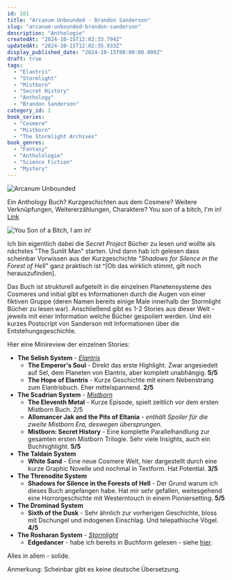 ```yaml
---
id: 181
title: "Arcanum Unbounded - Brandon Sanderson"
slug: "arcanum-unbounded-brandon-sanderson"
description: "Anthologie"
createdAt: "2024-10-15T12:02:33.794Z"
updatedAt: "2024-10-15T12:02:35.933Z"
display_published_date: "2024-10-15T00:00:00.000Z"
draft: true
tags:
  - "Elantris"
  - "Stormlight"
  - "Mistborn"
  - "Secret History"
  - "Anthology"
  - "Brandon Sanderson"
category_id: 1
book_series:
  - "Cosmere"
  - "Mistborn"
  - "The Stormlight Archives"
book_genres:
  - "Fantasy"
  - "Antholologie"
  - "Science Fiction"
  - "Mystery"
---
```


![Arcanum Unbounded](https://res.cloudinary.com/dlsll9dkn/image/upload/v1728983924/photo_2024_10_15_11_18_26_60f8bf6b4a.jpg)

Ein Anthology Buch? Kurzgeschichten aus dem Cosmere? Weitere Verknüpfungen, Weitererzählungen, Charaktere? You son of a bitch, I'm in! [Link](link)

![You Son of a Bitch, I am in!](https://i.giphy.com/media/v1.Y2lkPTc5MGI3NjExYzV2djcycnplemx0cGxoeHV1MmZwajFmaGpoM2ZhOXgwYzF1dWQzeSZlcD12MV9pbnRlcm5hbF9naWZfYnlfaWQmY3Q9Zw/gk3R16JhLP8RUka2nD/giphy.gif)

<!--more-->

Ich bin eigentlich dabei die _Secret Project_ Bücher zu lesen und wollte als nächstes "The Sunlit Man" starten. Und dann hab ich gelesen dass scheinbar Vorwissen aus der Kurzgeschichte _"Shadows for Silence in the Forest of Hell"_ ganz praktisch ist ^[Ob das wirklich stimmt, gilt noch herauszufinden]. 

Das Buch ist strukturell aufgeteilt in die einzelnen Planetensysteme des Cosmeres und initial gibt es Informationen durch die Augen von einer fiktiven Gruppe (deren Namen bereits einige Male innerhalb der Stormlight Bücher zu lesen war). Anschließend gibt es 1-2 Stories aus dieser Welt - jeweils mit einer Information welche Bücher gespoilert werden. Und ein kurzes Postscript von Sanderson mit Informationen über die Entstehungsgeschichte. 

Hier eine Minireview der einzelnen Stories:

- **The Selish System** - [_Elantris_](https://www.flore.nz/blog/elantris-brandon-sanderson)
    - **The Emperor's Soul** - Direkt das erste Highlight. Zwar angesiedelt auf Sel, dem Planeten von Elantris, aber komplett unabhängig. **5/5**
    - **The Hope of Elantris** - Kurze Geschichte mit einem Nebenstrang zum Elantrisbuch. Eher mittelspannend. **2/5**
- **The Scadrian System** - [_Mistborn_](https://www.flore.nz/series/mistborn)
    - **The Eleventh Metal** - Kurze Episode, spielt zeitlich vor dem ersten Mistborn Buch. 2/5
    - **Allomancer Jak and the Pits of Eltania** - _enthält Spoiler für die zweite Mistborn Era, deswegen übersprungen._
    - **Mistborn: Secret History** - Eine komplette Parallelhandlung zur gesamten ersten Mistborn Trilogie. Sehr viele Insights, auch ein Buchhighlight. **5/5**
- **The Taldain System**
    - **White Sand** - Eine neue Cosmere Welt, hier dargestellt durch eine kurze Graphic Novelle und nochmal in Textform. Hat Potential. **3/5**
- **The Threnodite System**
    - **Shadows for Silence in the Forests of Hell** - Der Grund warum ich dieses Buch angefangen habe. Hat mir sehr gefallen, weitesgehend eine Horrorgeschichte mit Westerntouch in einem Pioniersetting. **5/5**
- **The Drominad System**
    - **Sixth of the Dusk** - Sehr ähnlich zur vorherigen Geschichte, bloss mit Dschungel und indogenen Einschlag. Und telepathische Vögel. **4/5**
- **The Rosharan System** - [_Stormlight_](https://www.flore.nz/series/the-stormlight-archives)
    - **Edgedancer** - habe ich bereits in Buchform gelesen - siehe [hier](https://www.flore.nz/blog/edgedancer-brandon-sanderson-stormlight-archives-novella). 

Alles in allem - solide. 

Anmerkung: Scheinbar gibt es keine deutsche Übersetzung. 